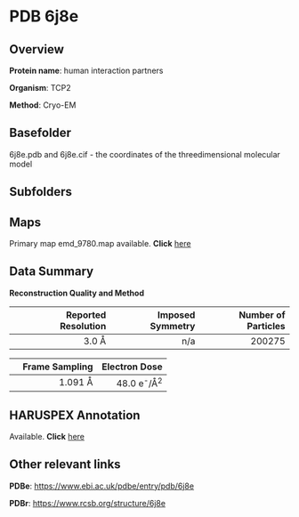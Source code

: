 # PDB 6j8e

## Overview

**Protein name**: human interaction partners

**Organism**: TCP2

**Method**: Cryo-EM

## Basefolder

6j8e.pdb and 6j8e.cif - the coordinates of the threedimensional molecular model

## Subfolders









## Maps

Primary map emd_9780.map available. **Click** [here](ftp://ftp.wwpdb.org/pub/emdb/structures/EMD-9780/map/) 

## Data Summary
**Reconstruction Quality and Method**

|   | Reported Resolution | Imposed Symmetry | Number of Particles |
|---|-------------:|----------------:|--------------:|
|   |3.0 Å|n/a|200275|

|   | Frame Sampling | Electron Dose |
|---|-------------:|----------------:|
|   |1.091 Å|48.0 e<sup>-</sup>/Å<sup>2</sup>|

## HARUSPEX Annotation

Available. **Click** [here](https://zenodo.org/record/3820225)

## Other relevant links 
**PDBe**:  https://www.ebi.ac.uk/pdbe/entry/pdb/6j8e
 
**PDBr**: https://www.rcsb.org/structure/6j8e 
